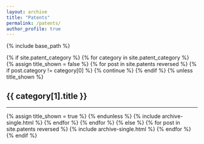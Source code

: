 ```yaml
---
layout: archive
title: "Patents"
permalink: /patents/
author_profile: true
---
```


{% include base_path %}

<!-- New style rendering if patent categories are defined -->
{% if site.patent_category %}
  {% for category in site.patent_category  %}
    {% assign title_shown = false %}
    {% for post in site.patents reversed %}
      {% if post.category != category[0] %}
        {% continue %}
      {% endif %}
      {% unless title_shown %}
        <h2>{{ category[1].title }}</h2><hr />
        {% assign title_shown = true %}
      {% endunless %}
      {% include archive-single.html %}
    {% endfor %}
  {% endfor %}
{% else %}
  {% for post in site.patents reversed %}
    {% include archive-single.html %}
  {% endfor %}
{% endif %}
